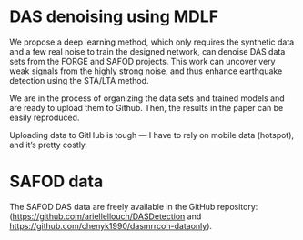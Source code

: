 # DAS denoising using MDLF
We propose a deep learning method, which only requires the synthetic data and a few real noise to train the designed network, can denoise DAS data sets from the FORGE and SAFOD projects.
This work can uncover very weak signals from the highly strong noise, and thus enhance earthquake detection using the STA/LTA method.

We are in the process of organizing the data sets and trained models and are ready to upload them to Github. Then, the results in the paper can be easily reproduced.

Uploading data to GitHub is tough — I have to rely on mobile data (hotspot), and it’s pretty costly.

# SAFOD data
The SAFOD DAS data are freely available in the GitHub repository: (https://github.com/ariellellouch/DASDetection and https://github.com/chenyk1990/dasmrrcoh-dataonly).
